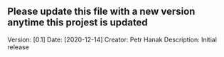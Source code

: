 ## Please update this file with a new version anytime this projest is updated

Version: [0.1]
Date: [2020-12-14]
Creator: Petr Hanak
Description: Initial release
